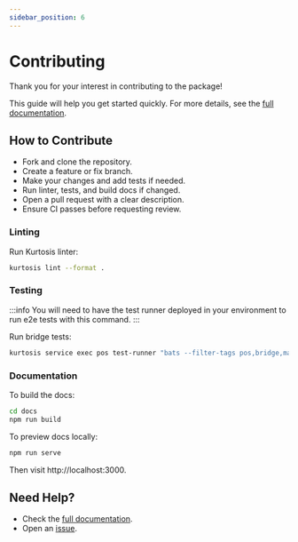 ```yaml
---
sidebar_position: 6
---
```


# Contributing

Thank you for your interest in contributing to the package!

This guide will help you get started quickly. For more details, see the [full documentation](./introduction/overview.md).

## How to Contribute

- Fork and clone the repository.
- Create a feature or fix branch.
- Make your changes and add tests if needed.
- Run linter, tests, and build docs if changed.
- Open a pull request with a clear description.
- Ensure CI passes before requesting review.

### Linting

Run Kurtosis linter:

```bash
kurtosis lint --format .
```

### Testing

:::info
You will need to have the test runner deployed in your environment to run e2e tests with this command.
:::

Run bridge tests:

```bash
kurtosis service exec pos test-runner "bats --filter-tags pos,bridge,matic,pol --recursive tests/"
```

### Documentation

To build the docs:

```bash
cd docs
npm run build
```

To preview docs locally:

```bash
npm run serve
```

Then visit http://localhost:3000.

## Need Help?

- Check the [full documentation](./introduction/overview.md).
- Open an [issue](https://github.com/0xPolygon/kurtosis-pos/issues/new).
